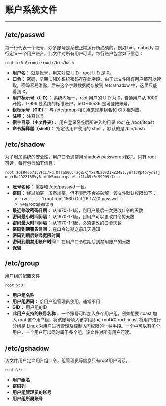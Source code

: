 # 账户系统文件

---

## /etc/passwd

每一行代表一个账号，众多账号是系统正常运行所必须的，例如 bin，nobody 每行定义一个用户账户，此文件对所有用户可读。每行账户包含如下信息：

`root:x:0:0:root:/root:/bin/bash`

* **用户名：** 就是账号，用来对应 UID，root UID 是 0。
* **口令：** 密码，早期 UNIX 系统密码存在此字段，由于此文件所有用户都可以读取，密码容易泄露，后来这个字段数据就存放到 /etc/shadow 中，这里只能看到 X。
* **用户标示号（UID）：** 系统内唯一，root 用户的 UID 为 0，普通用户从 1000 开始，1-999 是系统的标准账户，500-65536 是可登陆账号。
* **组标示号（GID）：** 与 /etc/group 相关用来规定组名和 GID 相对应。
* **注释：** 注释账号
* **宿主目录（主文件夹）：** 用户登录系统后所进入的目录 root 在 /root/itcast
* **命令解释器（shell）：** 指定该用户使用的 shell ，默认的是 /bin/bash

## /etc/shadow

为了增加系统的安全性，用户口令通常用 shadow passwords 保护。只有 root 可读。每行包含如下信息：

`root:$6$Reu571.V$Ci/kd.OTzaSGU.TagZ5KjYx2MLzQv2IkZ24E1.yeTT3Pp4o/yniTjus/rRaJ92Z18MVy6suf1W5uxxurqssel.:17465:0:99999:7:::`

* **账号名称：** 需要和 /etc/passwd  一致。
* **密码：** 经过加密，虽然加密，但不表示不会被破解，该文件默认权限如下：
  * -rw-------  1 root root    1560 Oct 26 17:20 passwd-
  * 只有root能都读写
* **最近修改密码日期：** 从1970-1-1起，到用户最后一次更改口令的天数
* **密码最小时间间隔：** 从1970-1-1起，到用户可以更改口令的天数
* **密码最大时间间隔：** 从1970-1-1起，必须更改的口令天数
* **密码到期警告时间：** 在口令过期之前几天通知
* **密码到期后账号宽限时间**
* **密码到期禁用账户时间：** 在用户口令过期后到禁用账户的天数
* **保留**

## /etc/group

用户组的配置文件

`root:x:0:`

* **用户组名称**
* **用户组密码：** 给用户组管理员使用，通常不用
* **GID：** 用户组的ID
* **此用户支持的账号名称：** 一个账号可以加入多个用户组，例如想要 itcast 加入 root 这个用户组，将该账号填入该字段即可 root:x:0:root, icast 将用户进行分组是 Linux 对用户进行管理及控制访问权限的一种手段。一个中可以有多个用户，一个用户可以同时属于多个组。该文件对所有用户可读。

## /etc/gshadow

该文件用户定义用户组口令，组管理员等信息只有root用户可读。

`root:\*::`

* **用户组名**
* **密码列**
* **用户组管理员的账号**
* **用户组所属账号**